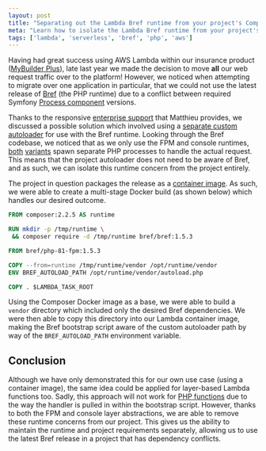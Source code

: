 ```yaml
---
layout: post
title: "Separating out the Lambda Bref runtime from your project's Composer dependencies"
meta: "Learn how to isolate the Lambda Bref runtime from your project's Composer dependencies to avoid conflicts and ensure compatibility."
tags: ['lambda', 'serverless', 'bref', 'php', 'aws']
---
```


Having had great success using AWS Lambda within our insurance product ([MyBuilder Plus](https://mybuilder-plus.com/)), late last year we made the decision to move **all** our web request traffic over to the platform!
However, we noticed when attempting to migrate over one application in particular, that we could not use the latest release of [Bref](https://bref.sh/) (the PHP runtime) due to a conflict between required Symfony [Process component](https://symfony.com/doc/current/components/process.html) versions.

<!--more-->

Thanks to the responsive [enterprise support](https://bref.sh/#enterprise) that Matthieu provides, we discussed a possible solution which involved using a [separate custom autoloader](https://bref.sh/docs/environment/php.html#custom-vendor-path) for use with the Bref runtime.
Looking through the Bref codebase, we noticed that as we only use the FPM and console runtimes, [both](https://github.com/brefphp/bref/blob/master/runtime/layers/fpm/bootstrap#L35) [variants](https://github.com/brefphp/bref/blob/master/runtime/layers/console/bootstrap#L49) spawn separate PHP processes to handle the actual request.
This means that the project autoloader does not need to be aware of Bref, and as such, we can isolate this runtime concern from the project entirely.

The project in question packages the release as a [container image](https://docs.aws.amazon.com/lambda/latest/dg/images-create.html).
As such, we were able to create a multi-stage Docker build (as shown below) which handles our desired outcome.

```dockerfile
FROM composer:2.2.5 AS runtime

RUN mkdir -p /tmp/runtime \
 && composer require -d /tmp/runtime bref/bref:1.5.3

FROM bref/php-81-fpm:1.5.3

COPY --from=runtime /tmp/runtime/vendor /opt/runtime/vendor
ENV BREF_AUTOLOAD_PATH /opt/runtime/vendor/autoload.php

COPY . $LAMBDA_TASK_ROOT
```

Using the Composer Docker image as a base, we were able to build a `vendor` directory which included only the desired Bref dependencies.
We were then able to copy this directory into our Lambda container image, making the Bref bootstrap script aware of the custom autoloader path by way of the `BREF_AUTOLOAD_PATH` environment variable.

## Conclusion

Although we have only demonstrated this for our own use case (using a container image), the same idea could be applied for layer-based Lambda functions too.
Sadly, this approach will not work for [PHP functions](https://bref.sh/docs/runtimes/function.html) due to the way the handler is pulled in within the bootstrap script.
However, thanks to both the FPM and console layer abstractions, we are able to remove these runtime concerns from our project.
This gives us the ability to maintain the runtime and project requirements separately, allowing us to use the latest Bref release in a project that has dependency conflicts.
